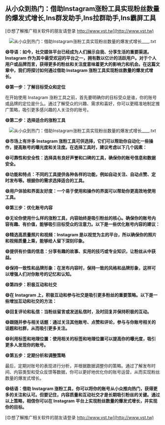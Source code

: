 ## **从小众到热门：借助Instagram涨粉工具实现粉丝数量的爆发式增长,Ins群发助手,Ins拉群助手,Ins霸屏工具**

[😍想了解推广相关软件的朋友请登录 http://www.vst.tw](http://www.vst.tw)

 <center><img src="https://vst.tw/MP4/tuiguang/png/2.png" alt="从小众到热门：借助Instagram涨粉工具实现粉丝数量的爆发式增长____.txt"></center>

**😄导语：如今，社交媒体平台已经成为人们展示自我、分享生活的重要渠道。Instagram 作为其中最受欢迎的平台之一，拥有数以亿计的活跃用户。对于个人用户或品牌而言，获得更多的粉丝和关注度意味着更大的影响力和机会。在这篇文章中，我们将探讨如何通过借助 Instagram 涨粉工具实现粉丝数量的爆发式增长。**

**😄第一步：了解目标受众和定位**

在开始使用 Instagram 涨粉工具之前，首先要明确你的目标受众是谁，你的账号或品牌的定位是什么。通过了解受众的兴趣、需求和喜好，你可以更精准地制定推广策略，吸引更多感兴趣的人关注你的账号。

**😄第二步：选择适合的涨粉工具**

 <center><img src="https://vst.tw/MP4/tuiguang/png/1.png" alt="从小众到热门：借助Instagram涨粉工具实现粉丝数量的爆发式增长____.txt"></center>

**😄市场上有许多 Instagram 涨粉工具可供选择，它们可以帮助你自动化一些操作，提高账号的曝光度和关注度。在选择工具时，建议考虑以下几个因素：**

**😄可靠性和安全性：选择具有良好声誉和口碑的工具，确保你的账号信息和数据安全。**

**😄功能和特点：不同的工具提供各种各样的功能，例如自动关注、自动点赞、定时发布等。根据你的需求选择适合的工具。**

**😄用户体验和界面友好度：一个易于使用和操作的界面可以帮助你更高效地使用工具。**

**😄第三步：优化账号内容**

**😄无论你使用什么样的涨粉工具，内容始终是吸引粉丝的核心。确保你的账号内容有趣、有价值，能够吸引目标受众的注意力。以下是一些优化账号内容的建议：**

**😄精选高质量照片和视频：Instagram 是以视觉为主的平台，所以确保你的照片和视频质量上乘，能够给人留下深刻印象。**

**😄提供有价值的信息：分享有趣的故事、实用的技巧或专业知识，让粉丝从中获益。**

**😄保持一致性和品牌形象：在发布内容时，保持一致的风格和品牌形象，这样可以增强人们对你账号的记忆和认知。**

**😄第四步：积极互动和社交**

**😄在 Instagram 上，积极互动和参与社交是吸引更多粉丝的重要策略。以下是一些增加互动和社交的方法：**

**😄回复评论和私信：当粉丝留言或发送私信时，及时回复并保持积极的互动。**

**😄跟随并参与相关话题：通过关注其他账号、点赞和评论，参与与你账号相关的话题和社群，从而吸引更多关注。**

**😄利用标签和地理位置：使用相关的标签和地理位置可以提高你的曝光度，吸引更多人发现你的账号。**

**😄第五步：定期分析和调整策略**

最后，定期对账号的表现进行分析，并根据数据调整你的策略。通过了解发布时间、内容类型和受众反馈等数据，你可以更好地优化你的账号运营，从而实现粉丝数量的爆发式增长。

**😄结语：借助 Instagram 涨粉工具，你可以将你的账号从小众推向热门，获得更多的关注和认可。但要记住，内容质量和互动社交才是长期吸引粉丝的关键。通过以上策略，相信你可以在 Instagram 平台上实现粉丝数量的爆发式增长，并实现你的目标。**

[😍想了解推广相关软件的朋友请登录 http://www.vst.tw](http://www.vst.tw)



